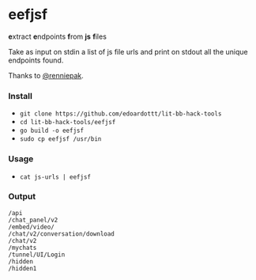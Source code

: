 # eefjsf

**e**xtract **e**ndpoints **f**rom **js** **f**iles

Take as input on stdin a list of js file urls and print on stdout all the unique endpoints found. 

Thanks to [@renniepak](https://twitter.com/renniepak/status/1288371394401783809).

### Install

- `git clone https://github.com/edoardottt/lit-bb-hack-tools`
- `cd lit-bb-hack-tools/eefjsf`
- `go build -o eefjsf`
- `sudo cp eefjsf /usr/bin`

### Usage

- `cat js-urls | eefjsf`

### Output

```
/api
/chat_panel/v2
/embed/video/
/chat/v2/conversation/download
/chat/v2
/mychats
/tunnel/UI/Login
/hidden
/hidden1
```
